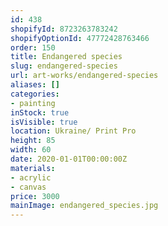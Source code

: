 ```yaml
---
id: 438
shopifyId: 8723263783242
shopifyOptionId: 47772428763466
order: 150
title: Endangered species
slug: endangered-species
url: art-works/endangered-species
aliases: []
categories:
- painting
inStock: true
isVisible: true
location: Ukraine/ Print Pro
height: 85
width: 60
date: 2020-01-01T00:00:00Z
materials:
- acrylic
- canvas
price: 3000
mainImage: endangered_species.jpg
---
```

